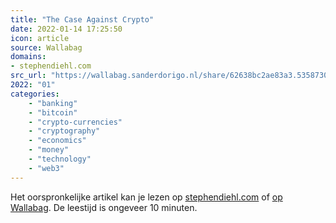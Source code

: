 ```yaml
---
title: "The Case Against Crypto"
date: 2022-01-14 17:25:50
icon: article
source: Wallabag
domains:
- stephendiehl.com
src_url: "https://wallabag.sanderdorigo.nl/share/62638bc2ae83a3.53587303"
2022: "01"
categories:
    - "banking"
    - "bitcoin"
    - "crypto-currencies"
    - "cryptography"
    - "economics"
    - "money"
    - "technology"
    - "web3"
---
```

Het oorspronkelijke artikel kan je lezen op [stephendiehl.com](https://www.stephendiehl.com/blog/against-crypto.html) of [op Wallabag](https://wallabag.sanderdorigo.nl/share/62638bc2ae83a3.53587303). De leestijd is ongeveer 10 minuten.